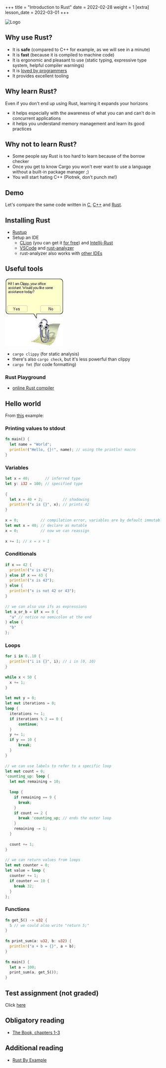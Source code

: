 +++
title = "Introduction to Rust"
date = 2022-02-28
weight = 1
[extra]
lesson_date = 2022-03-01
+++

![Logo](https://www.rust-lang.org/logos/rust-logo-blk.svg)

## Why use Rust?

- It is **safe** (compared to C++ for example, as we will see in a minute)
- It is **fast** (because it is compiled to machine code)
- It is ergonomic and pleasant to use (static typing, expressive type system, helpful compiler warnings)
- It is [loved by programmers](https://insights.stackoverflow.com/survey/2021#section-most-loved-dreaded-and-wanted-programming-scripting-and-markup-languages)
- It provides excellent tooling

## Why learn Rust?

Even if you don't end up using Rust, learning it expands your horizons

- it helps especially with the awareness of what you can and can't do in concurrent applications
- it helps you understand memory management and learn its good practices

## Why not to learn Rust?

- Some people say Rust is too hard to learn because of the borrow checker
- Once you get to know Cargo you won't ever want to use a language without a built-in package manager ;)
- You will start hating C++ (Piotrek, don't punch me!)

## Demo

Let's compare the same code written in [C](demo.c), [C++](demo.cpp) and [Rust](demo.rs).

## Installing Rust

- [Rustup](https://rustup.rs/)
- Setup an IDE
  - [CLion](https://www.jetbrains.com/clion/) (you can get it [for free](https://www.jetbrains.com/community/education/)) and [Intellij-Rust](https://intellij-rust.github.io/)
  - [VSCode](https://code.visualstudio.com/) and [rust-analyzer](https://marketplace.visualstudio.com/items?itemName=matklad.rust-analyzer)
  - rust-analyzer also works with [other IDEs](https://rust-analyzer.github.io/manual.html#installation)

## Useful tools

![Clippy](clippy.jpg)

- `cargo clippy` (for static analysis)
- there's also `cargo check`, but it's less powerful than clippy
- `cargo fmt` (for code formatting)

### Rust Playground

- [online Rust compiler](https://play.rust-lang.org/)

## Hello world

From [this](hello-world.rs) example:

### Printing values to stdout

```rust
fn main() {
  let name = "World";
  println!("Hello, {}!", name); // using the println! macro
}
```

### Variables

```rust
let x = 40;       // inferred type
let y: i32 = 100; // specified type

{
  let x = 40 + 2;         // shadowing
  println!("x is {}", x); // prints 42
}

x = 0;          // compilation error, variables are by default immutable
let mut x = 40; // declare as mutable
x = 0;          // now we can reassign

x += 1; // x = x + 1
```

### Conditionals

```rust
if x == 42 {
  println!("x is 42");
} else if x == 43 {
  println!("x is 43");
} else {
  println!("x is not 42 or 43");
}

// we can also use ifs as expressions
let a_or_b = if x == 0 {
  "a" // notice no semicolon at the end
} else {
  "b"
};
```

### Loops

```rust
for i in 0..10 {
  println!("i is {}", i); // i in [0, 10)
}

while x < 50 {
  x += 1;
}

let mut y = 0;
let mut iterations = 0;
loop {
  iterations += 1;
  if iterations % 2 == 0 {
      continue;
  }
  y += 1;
  if y == 10 {
      break;
  }
}

// we can use labels to refer to a specific loop
let mut count = 0;
'counting_up: loop {
  let mut remaining = 10;

  loop {
    if remaining == 9 {
      break;
    }
    if count == 2 {
      break 'counting_up; // ends the outer loop
    }
    remaining -= 1;
  }

  count += 1;
}

// we can return values from loops
let mut counter = 0;
let value = loop {
  counter += 1;
  if counter == 10 {
    break 32;
  }
};
```

### Functions

```rust
fn get_5() -> u32 {
  5 // we could also write "return 5;"
}

fn print_sum(a: u32, b: u32) {
  println!("a + b = {}", a + b);
}

fn main() {
  let a = 100;
  print_sum(a, get_5());
}
```

## Test assignment (not graded)

Click [here](https://classroom.github.com/a/sFJOi1pT)

## Obligatory reading

- [The Book, chapters 1-3](https://doc.rust-lang.org/stable/book/)

## Additional reading

- [Rust By Example](https://doc.rust-lang.org/stable/rust-by-example/)
